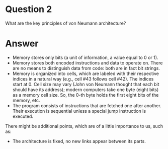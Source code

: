 # Question 2

What are the key principles of von Neumann architecture?

# Answer 

* Memory stores only bits (a unit of information, a value equal to 0 or 1).
* Memory stores both encoded instructions and data to operate on. There are no means
to distinguish data from code: both are in fact bit strings.
* Memory is organized into cells, which are labeled with their respective indices in
a natural way (e.g., cell #43 follows cell #42). The indices start at 0. Cell size may
vary (John von Neumann thought that each bit should have its address); modern
computers take one byte (eight bits) as a memory cell size. So, the 0-th byte holds the
first eight bits of the memory, etc.
* The program consists of instructions that are fetched one after another. Their
execution is sequential unless a special jump instruction is executed.

There might be additional points, which are of a little importance to us, such as:

* The architecture is fixed, no new links appear between its parts.
